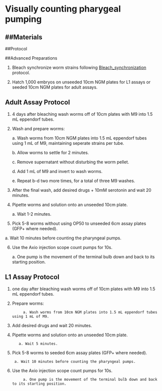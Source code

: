 # Visually counting pharygeal pumping


##Materials
-

##Protocol

##Advanced Preparations

1. Bleach synchronize worm strains following [Bleach_synchronization](../Bleach_synchronization/Bleach_synchronization.md) protocol.

2. Hatch 1,000 embryos on unseeded 10cm NGM plates for L1 assays or seeded 10cm NGM plates for adult assays.

## Adult Assay Protocol

1. 4 days after bleaching wash worms off of 10cm plates with M9 into 1.5 mL eppendorf tubes.

2. Wash and prepare worms:

      a. Wash worms from 10cm NGM plates into 1.5 mL eppendorf tubes using 1 mL of M9, maintaining seperate strains per tube.

      b. Allow worms to settle for 2 minutes.

      c. Remove supernatant without disturbing the worm pellet.

      d. Add 1 mL of M9 and invert to wash worms.

      e. Repeat b-d two more times, for a total of three M9 washes.

3.  After the final wash, add desired drugs + 10mM serotonin and wait 20 minutes.

4. Pipette worms and solution onto an unseeded 10cm plate.

    a. Wait 1-2 minutes.  

5. Pick 5-8 worms without using OP50 to unseeded 6cm assay plates (GFP+ where needed).

  a. Wait 10 minutes before counting the pharyngeal pumps.

6. Use the Axio injection scope count pumps for 10s.

      a. One pump is the movement of the terminal bulb down and back to its starting position.

## L1 Assay Protocol

1. one day after bleaching wash worms off of 10cm plates with M9 into 1.5 mL eppendorf tubes.

2. Prepare worms:

            a. Wash worms from 10cm NGM plates into 1.5 mL eppendorf tubes using 1 mL of M9.


3.  Add desired drugs and wait 20 minutes.

4. Pipette worms and solution onto an unseeded 10cm plate.

          a. Wait 5 minutes.  

5. Pick 5-8 worms to seeded 6cm assay plates (GFP+ where needed).

        a. Wait 10 minutes before counting the pharyngeal pumps.

6. Use the Axio injection scope count pumps for 10s.

            a. One pump is the movement of the terminal bulb down and back to its starting position.
